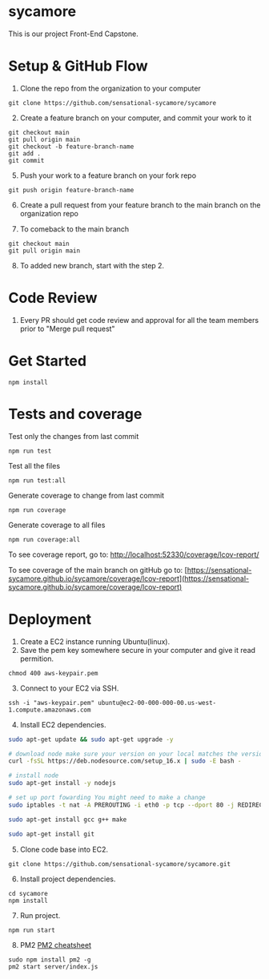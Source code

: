 # sycamore

This is our project Front-End Capstone.

# Setup & GitHub Flow

1. Clone the repo from the organization to your computer
```
git clone https://github.com/sensational-sycamore/sycamore
```
2. Create a feature branch on your computer, and commit your work to it
```
git checkout main
git pull origin main
git checkout -b feature-branch-name
git add .
git commit
```
5. Push your work to a feature branch on your fork repo
```
git push origin feature-branch-name
```
6. Create a pull request from your feature branch to the main branch on the organization repo

7. To comeback to the main branch
```
git checkout main
git pull origin main
```
8. To added new branch, start with the step 2.

# Code Review

1. Every PR should get code review and approval for all the team members prior to "Merge pull request"

# Get Started

```
npm install
```

# Tests and coverage

Test only the changes from last commit
```
npm run test
```

Test all the files
```
npm run test:all
```

Generate coverage to change from last commit
```
npm run coverage
```

Generate coverage to all files
```
npm run coverage:all
```

To see coverage report, go to:
[http://localhost:52330/coverage/lcov-report/](http://localhost:52330/coverage/lcov-report/)

To see coverage of the main branch on gitHub go to: [https://sensational-sycamore.github.io/sycamore/coverage/lcov-report](https://sensational-sycamore.github.io/sycamore/coverage/lcov-report)


# Deployment

1. Create a EC2 instance running Ubuntu(linux).
2. Save the pem key somewhere secure in your computer and give it read permition.
```
chmod 400 aws-keypair.pem
```
3. Connect to your EC2 via SSH.
```
ssh -i "aws-keypair.pem" ubuntu@ec2-00-000-000-00.us-west-1.compute.amazonaws.com
```
4. Install EC2 dependencies.
```bash
sudo apt-get update && sudo apt-get upgrade -y

# download node make sure your version on your local matches the version you get
curl -fsSL https://deb.nodesource.com/setup_16.x | sudo -E bash -

# install node
sudo apt-get install -y nodejs

# set up port fowarding You might need to make a change
sudo iptables -t nat -A PREROUTING -i eth0 -p tcp --dport 80 -j REDIRECT --to-port 3000

sudo apt-get install gcc g++ make

sudo apt-get install git
```
5. Clone code base into EC2.
```
git clone https://github.com/sensational-sycamore/sycamore.git
```
6. Install project dependencies.
```
cd sycamore
npm install
```
7. Run project.
```
npm run start
```

8. PM2 [PM2 cheatsheet](https://devhints.io/pm2)
```
sudo npm install pm2 -g
pm2 start server/index.js
```